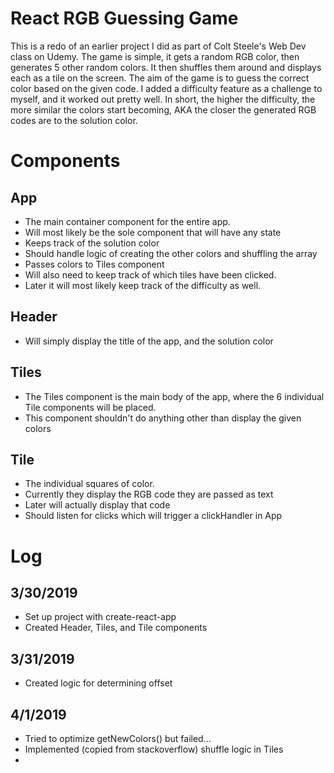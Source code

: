 # React RGB Guessing Game

This is a redo of an earlier project I did as part of Colt Steele's Web Dev class on Udemy. The game is simple, it gets a random RGB color, then generates 5 other random colors. It then shuffles them around and displays each as a tile on the screen. The aim of the game is to guess the correct color based on the given code. I added a difficulty feature as a challenge to myself, and it worked out pretty well. In short, the higher the difficulty, the more similar the colors start becoming, AKA the closer the generated RGB codes are to the solution color. 

# Components

## App
+ The main container component for the entire app. 
+ Will most likely be the sole component that will have any state
+ Keeps track of the solution color
+ Should handle logic of creating the other colors and shuffling the array
+ Passes colors to Tiles component
+ Will also need to keep track of which tiles have been clicked. 
+ Later it will most likely keep track of the difficulty as well.

## Header
+ Will simply display the title of the app, and the solution color

## Tiles
+ The Tiles component is the main body of the app, where the 6 individual Tile components will be placed. 
+ This component shouldn't do anything other than display the given colors 

## Tile 
+ The individual squares of color. 
+ Currently they display the RGB code they are passed as text
+ Later will actually display that code 
+ Should listen for clicks which will trigger a clickHandler in App



# Log

## 3/30/2019
+ Set up project with create-react-app
+ Created Header, Tiles, and Tile components 

## 3/31/2019
+ Created logic for determining offset

## 4/1/2019
+ Tried to optimize getNewColors() but failed...
+ Implemented (copied from stackoverflow) shuffle logic in Tiles
+ 